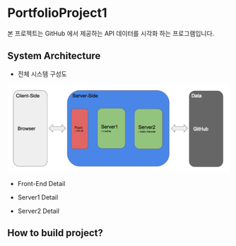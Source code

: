 # PortfolioProject1

본 프로젝트는 GitHub 에서 제공하는 API 데이터를 시각화 하는 프로그램입니다. 

## System Architecture 

- 전체 시스템 구성도

![Server-Architecture](https://github.com/JayStevency/JayStevency/blob/master/PortfolioProject1/Server-Architecture.png)

- Front-End Detail

- Server1 Detail

- Server2 Detail

## How to build project?

